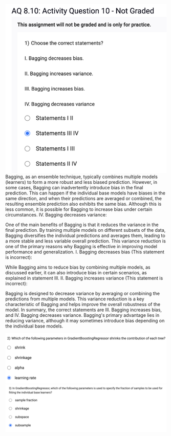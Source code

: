 ![](2023-07-22-01-05-13.png)
Bagging, as an ensemble technique, typically combines multiple models (learners) to form a more robust and less biased prediction. However, in some cases, Bagging can inadvertently introduce bias in the final prediction. This can happen if the individual base models have biases in the same direction, and when their predictions are averaged or combined, the resulting ensemble prediction also exhibits the same bias. Although this is less common, it is possible for Bagging to increase bias under certain circumstances.
IV. Bagging decreases variance:

One of the main benefits of Bagging is that it reduces the variance in the final prediction. By training multiple models on different subsets of the data, Bagging diversifies the individual predictions and averages them, leading to a more stable and less variable overall prediction. This variance reduction is one of the primary reasons why Bagging is effective in improving model performance and generalization.
I. Bagging decreases bias (This statement is incorrect):

While Bagging aims to reduce bias by combining multiple models, as discussed earlier, it can also introduce bias in certain scenarios, as explained in statement III.
II. Bagging increases variance (This statement is incorrect):

Bagging is designed to decrease variance by averaging or combining the predictions from multiple models. This variance reduction is a key characteristic of Bagging and helps improve the overall robustness of the model.
In summary, the correct statements are III. Bagging increases bias, and IV. Bagging decreases variance. Bagging's primary advantage lies in reducing variance, although it may sometimes introduce bias depending on the individual base models.

![](2023-07-22-01-07-46.png)
![](2023-07-22-01-08-03.png)
